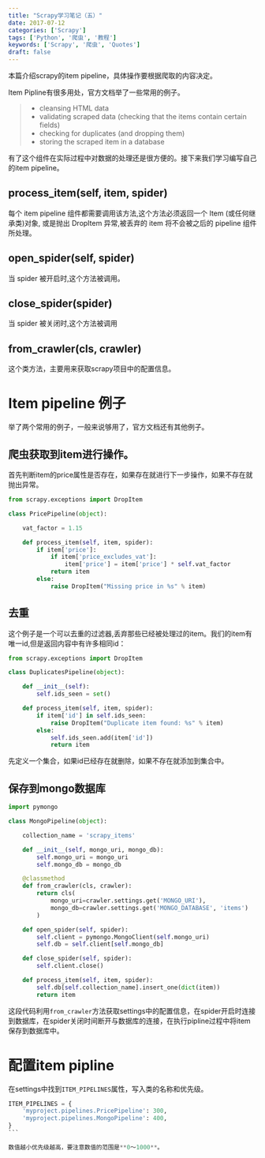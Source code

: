 ```yaml
---
title: "Scrapy学习笔记（五）"
date: 2017-07-12
categories: ['Scrapy']
tags: ['Python', '爬虫', '教程']
keywords: ['Scrapy', '爬虫', 'Quotes']
draft: false
---
```


本篇介绍scrapy的item pipeline，具体操作要根据爬取的内容决定。

<!--more-->

Item Pipline有很多用处，官方文档举了一些常用的例子。

> *   cleansing HTML data
> *   validating scraped data (checking that the items contain certain fields)
> *   checking for duplicates (and dropping them)
> *   storing the scraped item in a database

有了这个组件在实际过程中对数据的处理还是很方便的。接下来我们学习编写自己的item pipeline。

## process_item(self, item, spider)

每个 item pipeline 组件都需要调用该方法,这个方法必须返回一个 Item (或任何继承类)对象, 或是抛出 DropItem 异常,被丢弃的 item 将不会被之后的 pipeline 组件所处理。

## open_spider(self, spider)

当 spider 被开启时,这个方法被调用。

## close_spider(spider)

当 spider 被关闭时,这个方法被调用

## from_crawler(cls, crawler)

这个类方法，主要用来获取scrapy项目中的配置信息。

# Item pipeline 例子

举了两个常用的例子，一般来说够用了，官方文档还有其他例子。

## 爬虫获取到item进行操作。

首先判断item的price属性是否存在，如果存在就进行下一步操作，如果不存在就抛出异常。

```python
from scrapy.exceptions import DropItem

class PricePipeline(object):

    vat_factor = 1.15

    def process_item(self, item, spider):
        if item['price']:
            if item['price_excludes_vat']:
                item['price'] = item['price'] * self.vat_factor
            return item
        else:
            raise DropItem("Missing price in %s" % item)
```

## 去重

这个例子是一个可以去重的过滤器,丢弃那些已经被处理过的item。我们的item有唯一id,但是返回内容中有许多相同id：

```python
from scrapy.exceptions import DropItem

class DuplicatesPipeline(object):

    def __init__(self):
        self.ids_seen = set()

    def process_item(self, item, spider):
        if item['id'] in self.ids_seen:
            raise DropItem("Duplicate item found: %s" % item)
        else:
            self.ids_seen.add(item['id'])
            return item
```

先定义一个集合，如果id已经存在就删除，如果不存在就添加到集合中。

## 保存到mongo数据库

```python
import pymongo

class MongoPipeline(object):

    collection_name = 'scrapy_items'

    def __init__(self, mongo_uri, mongo_db):
        self.mongo_uri = mongo_uri
        self.mongo_db = mongo_db

    @classmethod
    def from_crawler(cls, crawler):
        return cls(
            mongo_uri=crawler.settings.get('MONGO_URI'),
            mongo_db=crawler.settings.get('MONGO_DATABASE', 'items')
        )

    def open_spider(self, spider):
        self.client = pymongo.MongoClient(self.mongo_uri)
        self.db = self.client[self.mongo_db]

    def close_spider(self, spider):
        self.client.close()

    def process_item(self, item, spider):
        self.db[self.collection_name].insert_one(dict(item))
        return item
```

这段代码利用`from_crawler`方法获取settings中的配置信息，在spider开启时连接到数据库，在spider关闭时间断开与数据库的连接，在执行pipline过程中将item保存到数据库中。

# 配置item pipline

在settings中找到`ITEM_PIPELINES`属性，写入类的名称和优先级。

```python
ITEM_PIPELINES = {
    'myproject.pipelines.PricePipeline': 300,
    'myproject.pipelines.MongoPipeline': 400,
}
​```

数值越小优先级越高，要注意数值的范围是**0～1000**。